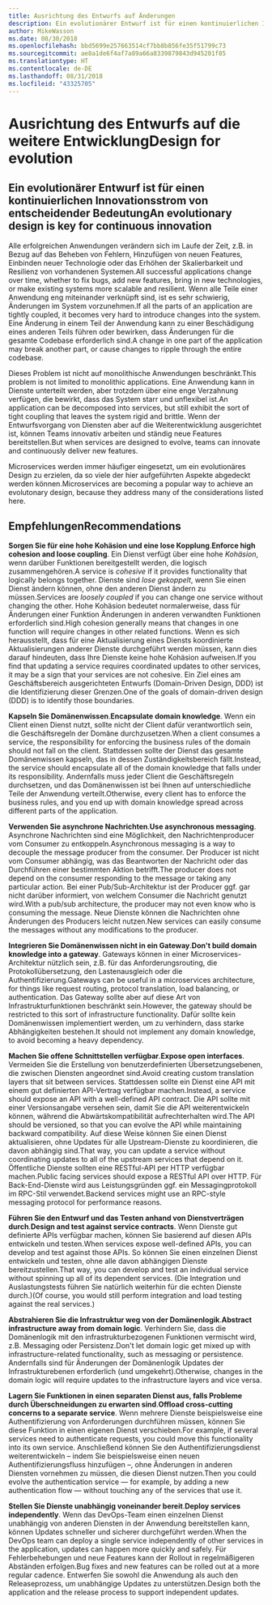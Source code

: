```yaml
---
title: Ausrichtung des Entwurfs auf Änderungen
description: Ein evolutionärer Entwurf ist für einen kontinuierlichen Innovationsstrom von entscheidender Bedeutung.
author: MikeWasson
ms.date: 08/30/2018
ms.openlocfilehash: bbd5699e257663514cf7bb8b856fe35f51799c73
ms.sourcegitcommit: ae8a1de6f4af7a89a66a8339879843d945201f85
ms.translationtype: HT
ms.contentlocale: de-DE
ms.lasthandoff: 08/31/2018
ms.locfileid: "43325705"
---
```

# <a name="design-for-evolution"></a><span data-ttu-id="aa588-103">Ausrichtung des Entwurfs auf die weitere Entwicklung</span><span class="sxs-lookup"><span data-stu-id="aa588-103">Design for evolution</span></span>

## <a name="an-evolutionary-design-is-key-for-continuous-innovation"></a><span data-ttu-id="aa588-104">Ein evolutionärer Entwurf ist für einen kontinuierlichen Innovationsstrom von entscheidender Bedeutung</span><span class="sxs-lookup"><span data-stu-id="aa588-104">An evolutionary design is key for continuous innovation</span></span>

<span data-ttu-id="aa588-105">Alle erfolgreichen Anwendungen verändern sich im Laufe der Zeit, z.B. in Bezug auf das Beheben von Fehlern, Hinzufügen von neuen Features, Einbinden neuer Technologie oder das Erhöhen der Skalierbarkeit und Resilienz von vorhandenen Systemen.</span><span class="sxs-lookup"><span data-stu-id="aa588-105">All successful applications change over time, whether to fix bugs, add new features, bring in new technologies, or make existing systems more scalable and resilient.</span></span> <span data-ttu-id="aa588-106">Wenn alle Teile einer Anwendung eng miteinander verknüpft sind, ist es sehr schwierig, Änderungen im System vorzunehmen.</span><span class="sxs-lookup"><span data-stu-id="aa588-106">If all the parts of an application are tightly coupled, it becomes very hard to introduce changes into the system.</span></span> <span data-ttu-id="aa588-107">Eine Änderung in einem Teil der Anwendung kann zu einer Beschädigung eines anderen Teils führen oder bewirken, dass Änderungen für die gesamte Codebase erforderlich sind.</span><span class="sxs-lookup"><span data-stu-id="aa588-107">A change in one part of the application may break another part, or cause changes to ripple through the entire codebase.</span></span>

<span data-ttu-id="aa588-108">Dieses Problem ist nicht auf monolithische Anwendungen beschränkt.</span><span class="sxs-lookup"><span data-stu-id="aa588-108">This problem is not limited to monolithic applications.</span></span> <span data-ttu-id="aa588-109">Eine Anwendung kann in Dienste unterteilt werden, aber trotzdem über eine enge Verzahnung verfügen, die bewirkt, dass das System starr und unflexibel ist.</span><span class="sxs-lookup"><span data-stu-id="aa588-109">An application can be decomposed into services, but still exhibit the sort of tight coupling that leaves the system rigid and brittle.</span></span> <span data-ttu-id="aa588-110">Wenn der Entwurfsvorgang von Diensten aber auf die Weiterentwicklung ausgerichtet ist, können Teams innovativ arbeiten und ständig neue Features bereitstellen.</span><span class="sxs-lookup"><span data-stu-id="aa588-110">But when services are designed to evolve, teams can innovate and continuously deliver new features.</span></span> 

<span data-ttu-id="aa588-111">Microservices werden immer häufiger eingesetzt, um ein evolutionäres Design zu erzielen, da so viele der hier aufgeführten Aspekte abgedeckt werden können.</span><span class="sxs-lookup"><span data-stu-id="aa588-111">Microservices are becoming a popular way to achieve an evolutonary design, because they address many of the considerations listed here.</span></span>

## <a name="recommendations"></a><span data-ttu-id="aa588-112">Empfehlungen</span><span class="sxs-lookup"><span data-stu-id="aa588-112">Recommendations</span></span>

<span data-ttu-id="aa588-113">**Sorgen Sie für eine hohe Kohäsion und eine lose Kopplung**.</span><span class="sxs-lookup"><span data-stu-id="aa588-113">**Enforce high cohesion and loose coupling**.</span></span> <span data-ttu-id="aa588-114">Ein Dienst verfügt über eine hohe *Kohäsion*, wenn darüber Funktionen bereitgestellt werden, die logisch zusammengehören.</span><span class="sxs-lookup"><span data-stu-id="aa588-114">A service is *cohesive* if it provides functionality that logically belongs together.</span></span> <span data-ttu-id="aa588-115">Dienste sind *lose gekoppelt*, wenn Sie einen Dienst ändern können, ohne den anderen Dienst ändern zu müssen.</span><span class="sxs-lookup"><span data-stu-id="aa588-115">Services are *loosely coupled* if you can change one service without changing the other.</span></span> <span data-ttu-id="aa588-116">Hohe Kohäsion bedeutet normalerweise, dass für Änderungen einer Funktion Änderungen in anderen verwandten Funktionen erforderlich sind.</span><span class="sxs-lookup"><span data-stu-id="aa588-116">High cohesion generally means that changes in one function will require changes in other related functions.</span></span> <span data-ttu-id="aa588-117">Wenn es sich herausstellt, dass für eine Aktualisierung eines Diensts koordinierte Aktualisierungen anderer Dienste durchgeführt werden müssen, kann dies darauf hindeuten, dass Ihre Dienste keine hohe Kohäsion aufweisen.</span><span class="sxs-lookup"><span data-stu-id="aa588-117">If you find that updating a service requires coordinated updates to other services, it may be a sign that your services are not cohesive.</span></span> <span data-ttu-id="aa588-118">Ein Ziel eines am Geschäftsbereich ausgerichteten Entwurfs (Domain-Driven Design, DDD) ist die Identifizierung dieser Grenzen.</span><span class="sxs-lookup"><span data-stu-id="aa588-118">One of the goals of domain-driven design (DDD) is to identify those boundaries.</span></span>

<span data-ttu-id="aa588-119">**Kapseln Sie Domänenwissen**.</span><span class="sxs-lookup"><span data-stu-id="aa588-119">**Encapsulate domain knowledge**.</span></span> <span data-ttu-id="aa588-120">Wenn ein Client einen Dienst nutzt, sollte nicht der Client dafür verantwortlich sein, die Geschäftsregeln der Domäne durchzusetzen.</span><span class="sxs-lookup"><span data-stu-id="aa588-120">When a client consumes a service, the responsibility for enforcing the business rules of the domain should not fall on the client.</span></span> <span data-ttu-id="aa588-121">Stattdessen sollte der Dienst das gesamte Domänenwissen kapseln, das in dessen Zuständigkeitsbereich fällt.</span><span class="sxs-lookup"><span data-stu-id="aa588-121">Instead, the service should encapsulate all of the domain knowledge that falls under its responsibility.</span></span> <span data-ttu-id="aa588-122">Andernfalls muss jeder Client die Geschäftsregeln durchsetzen, und das Domänenwissen ist bei Ihnen auf unterschiedliche Teile der Anwendung verteilt.</span><span class="sxs-lookup"><span data-stu-id="aa588-122">Otherwise, every client has to enforce the business rules, and you end up with domain knowledge spread across different parts of the application.</span></span> 

<span data-ttu-id="aa588-123">**Verwenden Sie asynchrone Nachrichten**.</span><span class="sxs-lookup"><span data-stu-id="aa588-123">**Use asynchronous messaging**.</span></span> <span data-ttu-id="aa588-124">Asynchrone Nachrichten sind eine Möglichkeit, den Nachrichtenproducer vom Consumer zu entkoppeln.</span><span class="sxs-lookup"><span data-stu-id="aa588-124">Asynchronous messaging is a way to decouple the message producer from the consumer.</span></span> <span data-ttu-id="aa588-125">Der Producer ist nicht vom Consumer abhängig, was das Beantworten der Nachricht oder das Durchführen einer bestimmten Aktion betrifft.</span><span class="sxs-lookup"><span data-stu-id="aa588-125">The producer does not depend on the consumer responding to the message or taking any particular action.</span></span> <span data-ttu-id="aa588-126">Bei einer Pub/Sub-Architektur ist der Producer ggf. gar nicht darüber informiert, von welchem Consumer die Nachricht genutzt wird.</span><span class="sxs-lookup"><span data-stu-id="aa588-126">With a pub/sub architecture, the producer may not even know who is consuming the message.</span></span> <span data-ttu-id="aa588-127">Neue Dienste können die Nachrichten ohne Änderungen des Producers leicht nutzen.</span><span class="sxs-lookup"><span data-stu-id="aa588-127">New services can easily consume the messages without any modifications to the producer.</span></span>

<span data-ttu-id="aa588-128">**Integrieren Sie Domänenwissen nicht in ein Gateway**.</span><span class="sxs-lookup"><span data-stu-id="aa588-128">**Don't build domain knowledge into a gateway**.</span></span> <span data-ttu-id="aa588-129">Gateways können in einer Microservices-Architektur nützlich sein, z.B. für das Anforderungsrouting, die Protokollübersetzung, den Lastenausgleich oder die Authentifizierung.</span><span class="sxs-lookup"><span data-stu-id="aa588-129">Gateways can be useful in a microservices architecture, for things like request routing, protocol translation, load balancing, or authentication.</span></span> <span data-ttu-id="aa588-130">Das Gateway sollte aber auf diese Art von Infrastrukturfunktionen beschränkt sein.</span><span class="sxs-lookup"><span data-stu-id="aa588-130">However, the gateway should be restricted to this sort of infrastructure functionality.</span></span> <span data-ttu-id="aa588-131">Dafür sollte kein Domänenwissen implementiert werden, um zu verhindern, dass starke Abhängigkeiten bestehen.</span><span class="sxs-lookup"><span data-stu-id="aa588-131">It should not implement any domain knowledge, to avoid becoming a heavy dependency.</span></span>

<span data-ttu-id="aa588-132">**Machen Sie offene Schnittstellen verfügbar**.</span><span class="sxs-lookup"><span data-stu-id="aa588-132">**Expose open interfaces**.</span></span> <span data-ttu-id="aa588-133">Vermeiden Sie die Erstellung von benutzerdefinierten Übersetzungsebenen, die zwischen Diensten angeordnet sind.</span><span class="sxs-lookup"><span data-stu-id="aa588-133">Avoid creating custom translation layers that sit between services.</span></span> <span data-ttu-id="aa588-134">Stattdessen sollte ein Dienst eine API mit einem gut definierten API-Vertrag verfügbar machen.</span><span class="sxs-lookup"><span data-stu-id="aa588-134">Instead, a service should expose an API with a well-defined API contract.</span></span> <span data-ttu-id="aa588-135">Die API sollte mit einer Versionsangabe versehen sein, damit Sie die API weiterentwickeln können, während die Abwärtskompatibilität aufrechterhalten wird.</span><span class="sxs-lookup"><span data-stu-id="aa588-135">The API should be versioned, so that you can evolve the API while maintaining backward compatibility.</span></span> <span data-ttu-id="aa588-136">Auf diese Weise können Sie einen Dienst aktualisieren, ohne Updates für alle Upstream-Dienste zu koordinieren, die davon abhängig sind.</span><span class="sxs-lookup"><span data-stu-id="aa588-136">That way, you can update a service without coordinating updates to all of the upstream services that depend on it.</span></span> <span data-ttu-id="aa588-137">Öffentliche Dienste sollten eine RESTful-API per HTTP verfügbar machen.</span><span class="sxs-lookup"><span data-stu-id="aa588-137">Public facing services should expose a RESTful API over HTTP.</span></span> <span data-ttu-id="aa588-138">Für Back-End-Dienste wird aus Leistungsgründen ggf. ein Messagingprotokoll im RPC-Stil verwendet.</span><span class="sxs-lookup"><span data-stu-id="aa588-138">Backend services might use an RPC-style messaging protocol for performance reasons.</span></span> 

<span data-ttu-id="aa588-139">**Führen Sie den Entwurf und das Testen anhand von Dienstverträgen durch**.</span><span class="sxs-lookup"><span data-stu-id="aa588-139">**Design and test against service contracts**.</span></span> <span data-ttu-id="aa588-140">Wenn Dienste gut definierte APIs verfügbar machen, können Sie basierend auf diesen APIs entwickeln und testen.</span><span class="sxs-lookup"><span data-stu-id="aa588-140">When services expose well-defined APIs, you can develop and test against those APIs.</span></span> <span data-ttu-id="aa588-141">So können Sie einen einzelnen Dienst entwickeln und testen, ohne alle davon abhängigen Dienste bereitzustellen.</span><span class="sxs-lookup"><span data-stu-id="aa588-141">That way, you can develop and test an individual service without spinning up all of its dependent services.</span></span> <span data-ttu-id="aa588-142">(Die Integration und Auslastungstests führen Sie natürlich weiterhin für die echten Dienste durch.)</span><span class="sxs-lookup"><span data-stu-id="aa588-142">(Of course, you would still perform integration and load testing against the real services.)</span></span>

<span data-ttu-id="aa588-143">**Abstrahieren Sie die Infrastruktur weg von der Domänenlogik**.</span><span class="sxs-lookup"><span data-stu-id="aa588-143">**Abstract infrastructure away from domain logic**.</span></span> <span data-ttu-id="aa588-144">Verhindern Sie, dass die Domänenlogik mit den infrastrukturbezogenen Funktionen vermischt wird, z.B. Messaging oder Persistenz.</span><span class="sxs-lookup"><span data-stu-id="aa588-144">Don't let domain logic get mixed up with infrastructure-related functionality, such as messaging or persistence.</span></span> <span data-ttu-id="aa588-145">Andernfalls sind für Änderungen der Domänenlogik Updates der Infrastrukturebenen erforderlich (und umgekehrt).</span><span class="sxs-lookup"><span data-stu-id="aa588-145">Otherwise, changes in the domain logic will require updates to the infrastructure layers and vice versa.</span></span> 

<span data-ttu-id="aa588-146">**Lagern Sie Funktionen in einen separaten Dienst aus, falls Probleme durch Überschneidungen zu erwarten sind**.</span><span class="sxs-lookup"><span data-stu-id="aa588-146">**Offload cross-cutting concerns to a separate service**.</span></span> <span data-ttu-id="aa588-147">Wenn mehrere Dienste beispielsweise eine Authentifizierung von Anforderungen durchführen müssen, können Sie diese Funktion in einen eigenen Dienst verschieben.</span><span class="sxs-lookup"><span data-stu-id="aa588-147">For example, if several services need to authenticate requests, you could move this functionality into its own service.</span></span> <span data-ttu-id="aa588-148">Anschließend können Sie den Authentifizierungsdienst weiterentwickeln – indem Sie beispielsweise einen neuen Authentifizierungsfluss hinzufügen –, ohne Änderungen in anderen Diensten vornehmen zu müssen, die diesen Dienst nutzen.</span><span class="sxs-lookup"><span data-stu-id="aa588-148">Then you could evolve the authentication service &mdash; for example, by adding a new authentication flow &mdash; without touching any of the services that use it.</span></span>

<span data-ttu-id="aa588-149">**Stellen Sie Dienste unabhängig voneinander bereit**.</span><span class="sxs-lookup"><span data-stu-id="aa588-149">**Deploy services independently**.</span></span> <span data-ttu-id="aa588-150">Wenn das DevOps-Team einen einzelnen Dienst unabhängig von anderen Diensten in der Anwendung bereitstellen kann, können Updates schneller und sicherer durchgeführt werden.</span><span class="sxs-lookup"><span data-stu-id="aa588-150">When the DevOps team can deploy a single service independently of other services in the application, updates can happen more quickly and safely.</span></span> <span data-ttu-id="aa588-151">Für Fehlerbehebungen und neue Features kann der Rollout in regelmäßigeren Abständen erfolgen.</span><span class="sxs-lookup"><span data-stu-id="aa588-151">Bug fixes and new features can be rolled out at a more regular cadence.</span></span> <span data-ttu-id="aa588-152">Entwerfen Sie sowohl die Anwendung als auch den Releaseprozess, um unabhängige Updates zu unterstützen.</span><span class="sxs-lookup"><span data-stu-id="aa588-152">Design both the application and the release process to support independent updates.</span></span>